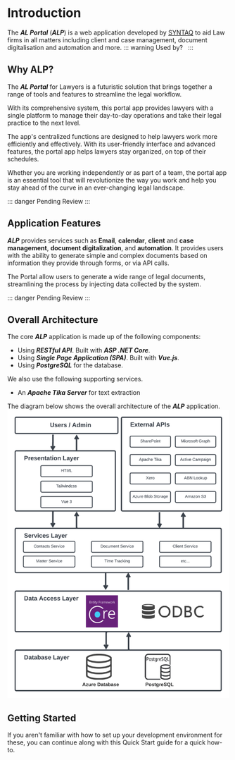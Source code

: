 # Introduction

The ***AL Portal*** (***ALP***) is a web application developed by [SYNTAQ](https://www.syntaq.com/) to aid Law firms in all matters including client and case management, document digitalisation and automation and more. 
::: warning Used by?
&nbsp;
:::

## Why ALP?

The ***AL Portal*** for Lawyers is a futuristic solution that brings together a range of tools and features to streamline the legal workflow. 

With its comprehensive system, this portal app provides lawyers with a single platform to manage their day-to-day operations and take their legal practice to the next level. 

The app's centralized functions are designed to help lawyers work more efficiently and effectively. 
With its user-friendly interface and advanced features, the portal app helps lawyers stay organized, on top of their schedules.

Whether you are working independently or as part of a team, the portal app is an essential tool that will revolutionize the way you work and help you stay ahead of the curve in an ever-changing legal landscape.

::: danger Pending Review
:::

## Application Features
***ALP*** provides services such as **Email**, **calendar**, **client** and **case** **management**, **document digitalization**, and **automation**. It provides users with the ability to generate simple and complex documents based on information they provide through forms, or via API calls. 

The Portal allow users to generate a wide range of legal documents, streamlining the process by injecting data collected by the system.

::: danger Pending Review
:::
   

## Overall Architecture
The core ***ALP*** application is made up of the following components:

- Using ***RESTful API***. Built with ***ASP .NET Core***.
- Using ***Single Page Application (SPA)***. Built with ***Vue.js***.
- Using ***PostgreSQL*** for the database.

We also use the following supporting services.

- An ***Apache Tika Server*** for text extraction

The diagram below shows the overall architecture of the ***ALP*** application.
![ArchitectureOverview](../imgs/guide/Overview_Layered_Diagram.png)


## Getting Started


If you aren't familiar with how to set up your development environment for these, you can continue along with this Quick Start guide for a quick how-to.